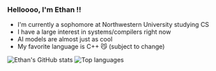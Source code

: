 ### Helloooo, I'm Ethan ‼️
- I'm currently a sophomore at Northwestern University studying CS
- I have a large interest in systems/compilers right now
- AI models are almost just as cool
- My favorite language is C++ 😼 (subject to change)

<div>
<img alt="Ethan's GitHub stats" src="https://github-readme-stats.vercel.app/api?username=ethan-prime&layout=compact&show_icons=true&hide_title=true&hide_rank=true&theme=dracula"/>
<img alt="Top languages" src="https://github-readme-stats.vercel.app/api/top-langs/?username=ethan-prime&layout=compact&&langs_count=6&theme=dracula&hide=jupyter%20notebook"/>
</div>
